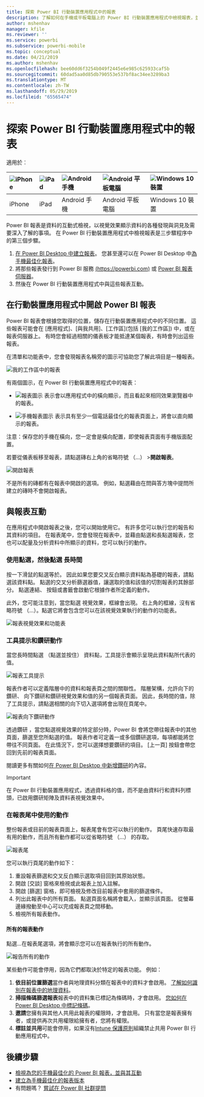 ```yaml
---
title: 探索 Power BI 行動裝置應用程式中的報表
description: 了解如何在手機或平板電腦上的 Power BI 行動裝置應用程式中檢視報表，並與其互動。 您可以使用 Power BI 服務或 Power BI Desktop 來建立報表，然後在 Mobile Apps 中與其互動。
author: mshenhav
manager: kfile
ms.reviewer: ''
ms.service: powerbi
ms.subservice: powerbi-mobile
ms.topic: conceptual
ms.date: 04/21/2019
ms.author: mshenhav
ms.openlocfilehash: bee60dd6f3254b049f2445e6e985c625933caf5b
ms.sourcegitcommit: 60dad5aa0d85db790553e537bf8ac34ee3289ba3
ms.translationtype: MT
ms.contentlocale: zh-TW
ms.lasthandoff: 05/29/2019
ms.locfileid: "65565474"
---
```

# <a name="explore-reports-in-the-power-bi-mobile-apps"></a>探索 Power BI 行動裝置應用程式中的報表
適用於︰

| ![iPhone](././media/mobile-reports-in-the-mobile-apps/ios-logo-40-px.png) | ![iPad](././media/mobile-reports-in-the-mobile-apps/ios-logo-40-px.png) | ![Android 手機](././media/mobile-reports-in-the-mobile-apps/android-logo-40-px.png) | ![Android 平板電腦](././media/mobile-reports-in-the-mobile-apps/android-logo-40-px.png) | ![Windows 10 裝置](./media/mobile-reports-in-the-mobile-apps/win-10-logo-40-px.png) |
|:--- |:--- |:--- |:--- |:--- |
| iPhone |iPad |Android 手機 |Android 平板電腦 |Windows 10 裝置 |

Power BI 報表是資料的互動式檢視，以視覺效果顯示資料的各種發現與洞見及需要深入了解的事項。 在 Power BI 行動裝置應用程式中檢視報表是三步驟程序中的第三個步驟。

1. [在 Power BI Desktop 中建立報表](../../desktop-report-view.md)。 您甚至還可以在 Power BI Desktop 中[為手機最佳化報表](mobile-apps-view-phone-report.md)。 
2. 將那些報表發行到 Power BI 服務 [(https://powerbi.com)](https://powerbi.com) 或 [Power BI 報表伺服器](../../report-server/get-started.md)。  
3. 然後在 Power BI 行動裝置應用程式中與這些報表互動。

## <a name="open-a-power-bi-report-in-the-mobile-app"></a>在行動裝置應用程式中開啟 Power BI 報表
Power BI 報表會根據您取得的位置，儲存在行動裝置應用程式中的不同位置。 這些報表可能會在 [應用程式]、[與我共用]、[工作區]\(包括 [我的工作區]) 中，或在報表伺服器上。 有時您會經過相關的儀表板才能抵達某個報表，有時會列出這些報表。

在清單和功能表中，您會發現報表名稱旁的圖示可協助您了解此項目是一種報表。 

![我的工作區中的報表](./media/mobile-reports-in-the-mobile-apps/reports-my-workspace.png) 

有兩個圖示，在 Power BI 行動裝置應用程式中的報表：

* ![報表圖示](./media/mobile-reports-in-the-mobile-apps/report-default-icon.png) 表示會以應用程式中的橫向顯示，而且看起來相同效果瀏覽器中的報表。

* ![手機報表圖示](./media/mobile-reports-in-the-mobile-apps/report-phone-icon.png) 表示具有至少一個電話最佳化的報表頁面上，將會以直向顯示的報表。 

注意：保存您的手機在橫向，您一定會是橫向配置，即使報表頁面有手機版面配置。 

若要從儀表板移至報表，請點選磚右上角的省略符號 （...） >**開啟報表**。
  
  ![開啟報表](./media/mobile-reports-in-the-mobile-apps/power-bi-android-open-report-tile.png)
  
  不是所有的磚都有在報表中開啟的選項。 例如，點選藉由在問與答方塊中提問所建立的磚時不會開啟報表。 
  
## <a name="interacting-with-reports"></a>與報表互動
在應用程式中開啟報表之後，您可以開始使用它。 有許多您可以執行您的報告和其資料的項目。 在報表尾中，您會發現在報表中，並藉由點選和長點選報表，您也可以配量及分析資料中所顯示的資料，您可以執行的動作。

### <a name="using-tap-and-long-tap"></a>使用點選，然後點選 長時間
按一下滑鼠的點選等於。 因此如果您要交叉反白顯示資料點為基礎的報表，請點選該資料點。
點選的交叉分析篩選器值，讓選取的值和該值的切割報表的其餘部分。 點選連結、 按鈕或書籤會啟動它根據作者所定義的動作。

此外，您可能注意到，當您點選 視覺效果，框線會出現。 右上角的框線，沒有省略符號 （...）。點選它將會包含您可以在該視覺效果執行的動作的功能表。

![報表視覺效果和功能表](./media/mobile-reports-in-the-mobile-apps/report-visual-menu.png)

### <a name="tooltip-and-drill-actions"></a>工具提示和鑽研動作

當您長時間點選 （點選並按住） 資料點，工具提示會顯示呈現此資料點所代表的值。 

![報表工具提示](./media/mobile-reports-in-the-mobile-apps/report-tooltip.png)

報表作者可以定義階層中的資料和報表頁之間的關聯性。 階層架構，允許向下的鑽研、 向下鑽研和鑽研視覺效果和值的另一個報表頁面。 因此，長時間的值，除了工具提示，請點選相關的向下切入選項將會出現在頁尾中。 

![報表向下鑽研動作](./media/mobile-reports-in-the-mobile-apps/report-drill-actions.png)

透過鑽研  ，當您點選視覺效果的特定部分時，Power BI 會將您帶往報表中的其他頁面，篩選至您所點選的值。  報表作者可定義一或多個鑽研選項，每項都能將您帶往不同頁面。 在此情況下，您可以選擇想要鑽研的項目。 [上一頁] 按鈕會帶您回到先前的報表頁面。

閱讀更多有關如何[在 Power BI Desktop 中新增鑽研](../../desktop-drillthrough.md)的內容。
   
   > [!IMPORTANT]
   > 在 Power BI 行動裝置應用程式，透過資料格的值，而不是由資料行和資料列標頭，已啟用鑽研矩陣及資料表視覺效果中。
   
   
   
### <a name="using-the-actions-in-the-report-footer"></a>在報表尾中使用的動作
整份報表或目前的報表頁面上，報表尾會有您可以執行的動作。 頁尾快速存取最有用的動作，而且所有動作都可以從省略符號 （...） 的存取。

![報表尾](./media/mobile-reports-in-the-mobile-apps/report-footer.png)

您可以執行頁尾的動作如下：
1) 重設報表篩選和交叉反白顯示選取項目回到其原始狀態。
2) 開啟 [交談] 窗格來檢視或此報表上加入註解。
3) 開啟 [篩選] 窗格，即可檢視及修改目前報表中套用的篩選條件。
4) 列出此報表中的所有頁面。 點選頁面名稱將會載入，並顯示該頁面。
從螢幕邊緣撥動至中心可以完成報表頁之間移動。
5) 檢視所有報表動作。

#### <a name="all-report-actions"></a>所有的報表動作
點選...在報表尾選項，將會顯示您可以在報表執行的所有動作。 

![報告所有的動作](./media/mobile-reports-in-the-mobile-apps/report-all-actions.png)

某些動作可能會停用，因為它們都取決於特定的報表功能。
例如：
1) **依目前位置篩選**當作者與地理資料分類在報表中的資料才會啟用。 [了解如何識別在報表中的地理資料](https://docs.microsoft.com/power-bi/desktop-mobile-geofiltering)。
2) **掃描條碼篩選報表**報表中的資料集已標記為條碼時，才會啟用。 [您如何在 Power BI Desktop 中標記條碼](https://docs.microsoft.com/power-bi/desktop-mobile-barcodes)。 
3) **邀請**您擁有與其他人共用此報表的權限時，才會啟用。 只有當您是報表擁有者，或提供再次共用權限給擁有者，您將有權限。
4) **標註並共用**可能會停用，如果沒有[Intune 保護原則](https://docs.microsoft.com/intune/app-protection-policies)組織禁止共用 Power BI 行動應用程式中。 

## <a name="next-steps"></a>後續步驟
* [檢視為您的手機最佳化的 Power BI 報表，並與其互動](mobile-apps-view-phone-report.md)
* [建立為手機最佳化的報表版本](../../desktop-create-phone-report.md)
* 有問題嗎？ [嘗試在 Power BI 社群提問](http://community.powerbi.com/)

